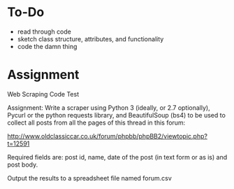# To-Do

* read through code
* sketch class structure, attributes, and functionality
* code the damn thing


# Assignment
Web Scraping Code Test

Assignment:
Write a scraper using Python 3 (ideally, or 2.7 optionally),
Pycurl or the python requests library, and BeautifulSoup (bs4)
to be used to collect all posts from all the pages of this thread
in this forum:

http://www.oldclassiccar.co.uk/forum/phpbb/phpBB2/viewtopic.php?t=12591

Required fields are: post id, name, date of the post (in text form or as is)
and post body.

Output the results to a spreadsheet file named forum.csv

